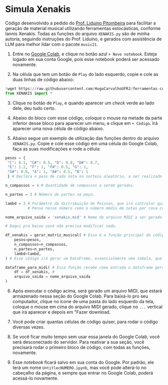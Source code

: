 # Simula Xenakis

Código desenvolvido a pedido do [Prof. Liduino Pitombeira](https://pitombeira.com/) para facilitar a geração de material musical utilizando ferramentas estocásticas, conforme Iannis Xenakis. Todas as funções do arquivo `XENAKIS.py` são de minha autoria, seguindo instruções do Prof. Liduino, e gerados com assistência de LLM para melhor lidar com o pacote `music21`.

1) Entre no [Google Colab](https://colab.research.google.com/), e clique no botão azul `+ Novo notebook`. Esteja logado em sua conta Google, pois esse notebook poderá ser acessado novamente.

2) Na célula que tem um botão de `Play` do lado esquerdo, copie e cole as duas linhas de código abaixo:
```python
!wget https://raw.githubusercontent.com/HugoCarvalhoUFRJ/ferramentas-composicionais/refs/heads/main/simula-xenakis/XENAKIS.py
from XENAKIS import *
```

3) Clique no botão de `Play`, e quando aparecer um *check* verde ao lado dele, deu tudo certo.

4) Abaixo do bloco com esse código, coloque o mouse na metade da parte inferior desse bloco para aparecer um menu, e clique em `+ Código`. Irá aparecer uma nova célula de código abaixo.

5) Abaixo segue um exemplo de utilização das funções dentro do arquivo `XENAKIS.py`. Copie e cole esse código em uma célula do Google Colab, faça as suas modificações e rode a célula:
```python
pesos = {
 "C": 0.1, "C#": 0.5, "D": 0.8, "D#": 0.7,
 "E": 1.2, "F": 1, "F#": 0.5, "G": 1,
 "G#": 0.8, "A": 1, "A#": 0.5, "B": 1
 } # Declara o peso de cada nota no sorteio aleatório, a ser realizado abaixo.

n_compassos = 4 # Quantidade de compassos a serem gerados.

n_partes = 3 # Número de partes na peça.

lambd = 3 # Parâmetro da distribuição de Poisson, que irá controlar quantas notas são sorteadas em cada compasso de cada parte.
          # Pense nesse número como o número médio de notas por casa compasso de cada parte.

nome_arquivo_saida = 'xenakis.mid' # Nome do arquivo MIDI a ser gerado com as notas sorteadas

# Daqui pra baixo você não precisa modificar nada.

df_xenakis = gerar_matriz_musical( # Essa é a função principal do código, que irá sortear notas de acordo com os parâmetros.
    pesos=pesos,
    n_compassos=n_compassos, 
    n_partes=n_partes,
    lambd=lambd,
) # Esse código irá gerar um DataFrame, essencialmente uma tabela, que servirá de entrada para o próximo código.

dataframe_para_midi( # Essa função recebe como entrada o dataframe gerado acima e cria um arquivo MIDI correspondente.
    df = df_xenakis, # 
    arquivo_saida = nome_arquivo_saida
)
```

6) Após executar o código acima, será gerado um arquivo MIDI, que estará armazenado nessa seção do Google Colab. Para baixá-lo pro seu computador, clique no ícone de uma pasta do lado esquerdo da tela, coloque o mouse em cima do arquivo MIDI gerado, clique no `...` vertical que irá aparecer e depois em "Fazer download.
   
7) Você pode criar quantas células de código quiser, para rodar o código diversas vezes.

8) Se você ficar muito tempo sem usar essa janela do Google Colab, você será desconectado do servidor. Para reativar a sua seção, você precisará rodar o primeiro bloco de código, com todas as funções, novamente.

9) Esse *notebook* ficará salvo em sua conta do Google. Por padrão, ele terá um nome `UntitlecNUMERO.ipynb`, mas você pode alterá-lo no cabeçalho da página, e sempre que entrar no Google Colab, poderá acessá-lo novamente.
